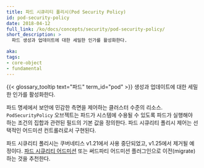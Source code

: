 ```yaml
---
title: 파드 시큐리티 폴리시(Pod Security Policy)
id: pod-security-policy
date: 2018-04-12
full_link: /ko/docs/concepts/security/pod-security-policy/
short_description: >
  파드 생성과 업데이트에 대한 세밀한 인가를 활성화한다.

aka: 
tags:
- core-object
- fundamental
---
```

 {{< glossary_tooltip text="파드" term_id="pod" >}} 생성과 업데이트에 대한 세밀한 인가를 활성화한다.

<!--more--> 

파드 명세에서 보안에 민감한 측면을 제어하는 클러스터 수준의 리소스. `PodSecurityPolicy` 오브젝트는 파드가 시스템에 수용될 수 있도록 파드가 실행해야 하는 조건의 집합과 관련된 필드의 기본 값을 정의한다. 파드 시큐리티 폴리시 제어는 선택적인 어드미션 컨트롤러로서 구현된다.

파드 시큐리티 폴리시는 쿠버네티스 v1.21에서 사용 중단되었고, v1.25에서 제거될 예정이다. [파드 시큐리티 어드미션](/docs/concepts/security/pod-security-admission/) 또는 써드파티 어드미션 플러그인으로 이전(migrate)하는 것을 추천한다.
